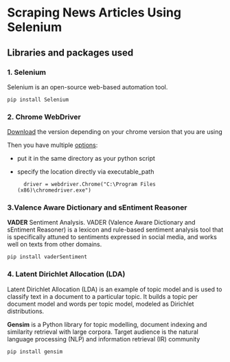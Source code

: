 # Scraping News Articles Using Selenium

## **Libraries and packages used**
  
  
### **1. Selenium**
Selenium is an open-source web-based automation tool.

    pip install Selenium 

### **2. Chrome WebDriver**
[Download](https://chromedriver.chromium.org/downloads) the version depending on your chrome version that you are using

Then you have multiple [options](https://selenium-python.readthedocs.io/api.html#module-selenium.webdriver.chrome.webdriver):
* put it in the same directory as your python script
* specify the location directly via executable_path

        driver = webdriver.Chrome("C:\Program Files (x86)\chromedriver.exe")


### **3.Valence Aware Dictionary and sEntiment Reasoner**  

**VADER** Sentiment Analysis. VADER (Valence Aware Dictionary and sEntiment Reasoner) is a lexicon and rule-based sentiment analysis tool that is specifically attuned to sentiments expressed in social media, and works well on texts from other domains.


    pip install vaderSentiment


### 4.  **Latent Dirichlet Allocation (LDA)** 

Latent Dirichlet Allocation (LDA) is an example of topic model and is used to classify text in a document to a particular topic. It builds a topic per document model and words per topic model, modeled as Dirichlet distributions.

**Gensim** is a Python library for topic modelling, document indexing and similarity retrieval with large corpora. Target audience is the natural language processing (NLP) and information retrieval (IR) community

    pip install gensim